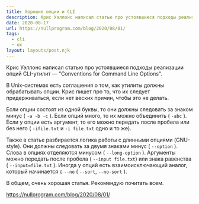 ```yaml
---
title: Хорошие опции и CLI
description: Крис Уэллонс написал статью про устоявшиеся подходы реализации опций CLI-утилит
date: 2020-08-17
url: https://nullprogram.com/blog/2020/08/01/
tags:
  - cli
  - ux
layout: layouts/post.njk
---
```

Крис Уэллонс написал статью про устоявшиеся подходы реализации опций CLI-утилит — "Conventions for Command Line Options".

В Unix-системах есть соглашения о том, как утилиты должны обрабатывать опции. Крис пишет про то, что их следует придерживаться, если нет веских причин, чтобы это не делать.

Если опции состоят из одной буквы, то они должны следовать за знаком минус ( `-a -b -c` ). Если опций много, то их можно объединить ( `-abc` ). Если у опции есть аргумент, то его можно передать после пробела или без него ( `-ifile.txt` и `-i file.txt` одно и то же).

Также в статье разбирается логика работы с длинными опциями (GNU-style). Они должны следовать за двумя знаками минус ( `--option` ). Слова в опциях отделяются минусом ( `--long-option` ). Аргументы можно передать после пробела ( `--input file.txt`) или знака равенства ( `--input=file.txt` ). Иногда у опций есть взаимоисключающий аналог, который начинается с `--no` ( `--sort`, `--no-sort` ).

В общем, очень хорошая статья. Рекомендую почитать всем.

https://nullprogram.com/blog/2020/08/01/

